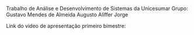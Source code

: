 Trabalho de Análise e Desenvolvimento de Sistemas da Unicesumar
Grupo:
Gustavo Mendes de Almeida
Augusto
Aliffer
Jorge

Link do video de apresentação primeiro bimestre:

